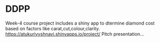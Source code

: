 # DDPP

Week-4 course project includes a shiny app to dtermine diamond cost based on factors like carat,cut,colour,clarity.
https://atukurivyshnavi.shinyapps.io/project/
Pitch presentation...
